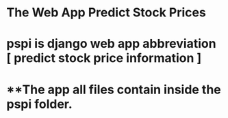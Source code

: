 # The Web App Predict Stock Prices
# pspi is django web app abbreviation [ predict stock price information ]
# **The app all files contain inside the pspi folder.

